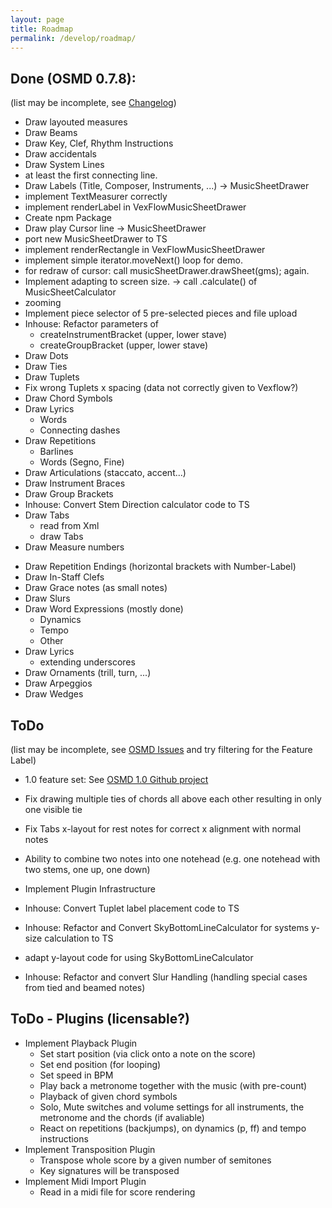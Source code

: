```yaml
---
layout: page
title: Roadmap
permalink: /develop/roadmap/
---
```


## Done (OSMD 0.7.8):
(list may be incomplete, see [Changelog](https://github.com/opensheetmusicdisplay/opensheetmusicdisplay/blob/develop/CHANGELOG.md))
* Draw layouted measures
* Draw Beams
* Draw Key, Clef, Rhythm Instructions
* Draw accidentals
* Draw System Lines
* at least the first connecting line.
* Draw Labels (Title, Composer, Instruments, ...) →  MusicSheetDrawer
* implement  TextMeasurer correctly
* implement renderLabel in VexFlowMusicSheetDrawer
* Create npm Package
* Draw play Cursor line    →  MusicSheetDrawer
* port new MusicSheetDrawer to TS
* implement renderRectangle in VexFlowMusicSheetDrawer
* implement simple iterator.moveNext() loop for demo.
* for redraw of cursor: call musicSheetDrawer.drawSheet(gms); again.
* Implement adapting to screen size. → call .calculate() of MusicSheetCalculator
* zooming
* Implement piece selector of 5 pre-selected pieces and file upload
* Inhouse: Refactor parameters of
  * createInstrumentBracket (upper, lower stave)
  * createGroupBracket (upper, lower stave)
* Draw Dots
* Draw Ties
* Draw Tuplets
* Fix wrong Tuplets x spacing (data not correctly given to Vexflow?)
* Draw Chord Symbols
* Draw Lyrics
  * Words
  * Connecting dashes
* Draw Repetitions
  * Barlines
  * Words (Segno, Fine)
* Draw Articulations (staccato, accent...)
* Draw Instrument Braces
* Draw Group Brackets
* Inhouse: Convert Stem Direction calculator code to TS
* Draw Tabs
  * read from Xml
  * draw Tabs
* Draw Measure numbers
<!-- OSMD 0.5.0 -->
* Draw Repetition Endings (horizontal brackets with Number-Label)
* Draw In-Staff Clefs
* Draw Grace notes (as small notes)
* Draw Slurs
* Draw Word Expressions (mostly done)
  * Dynamics
  * Tempo
  * Other
* Draw Lyrics
  * extending underscores
* Draw Ornaments (trill, turn, ...)
* Draw Arpeggios
* Draw Wedges

## ToDo
(list may be incomplete, see [OSMD Issues](https://github.com/opensheetmusicdisplay/opensheetmusicdisplay/issues) and try filtering for the Feature Label)
* 1.0 feature set: See [OSMD 1.0 Github project](https://github.com/opensheetmusicdisplay/opensheetmusicdisplay/projects/3)

* Fix drawing multiple ties of chords all above each other resulting in only one visible tie
* Fix Tabs x-layout for rest notes for correct x alignment with normal notes

* Ability to combine two notes into one notehead (e.g. one notehead with two stems, one up, one down)
* Implement Plugin Infrastructure
* Inhouse: Convert Tuplet label placement code to TS
* Inhouse: Refactor and Convert SkyBottomLineCalculator for systems y-size calculation to TS
* adapt y-layout code for using SkyBottomLineCalculator
* Inhouse: Refactor and convert Slur Handling (handling special cases from tied and beamed notes)

## ToDo - Plugins (licensable?)
* Implement Playback Plugin
  * Set start position (via click onto a note on the score)
  * Set end position (for looping)
  * Set speed in BPM
  * Play back a metronome together with the music (with pre-count)
  * Playback of given chord symbols
  * Solo, Mute switches and volume settings for all instruments, the metronome and the chords (if avaliable)
  * React on repetitions (backjumps), on dynamics (p, ff) and tempo instructions
* Implement Transposition Plugin
  * Transpose whole score by a given number of semitones
  * Key signatures will be transposed
* Implement Midi Import Plugin
  * Read in a midi file for score rendering
